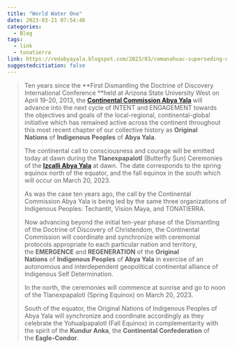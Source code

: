 ```yaml
---
title: "World Water One"
date: 2023-03-21 07:54:46
categories:
  - Blog
tags:
  - link
  - tonatierra
link: https://redabyayala.blogspot.com/2023/03/cemanahuac-superseding-doctrine-of.html
suggestedcitiation: false
---
```

> Ten years since the **First Dismantling the Doctrine of Discovery International Conference **held at Arizona State University West on April 19-20, 2013, the **[Continental Commission Abya Yala](https://www.boulderfriendsmeeting.org/wp-content/friends9x4Q/2013/06/Indigenous-Proclamation-Philadelphia-Sept-24-2015.pdf)** will advance into the next cycle of INTENT and ENGAGEMENT towards the objectives and goals of the local-regional, continental-global initiative which has remained active across the continent throughout this most recent chapter of our collective history as **Original Nations** of **Indigenous Peoples** of **Abya Yala**.
> 
> The continental call to consciousness and courage will be emitted today at dawn during the **Tlanexpapalotl** (Butterfly Sun) Ceremonies of the [**Izcalli Abya Yala**](https://redabyayala.blogspot.com/2021/01/izcalli-abya-yala-2021-tlanexpapalotl.html?fbclid=IwAR2umQnlYGgFO4ojkLjHekfso-9q_cGjqkwfMKVco3rU5RWvGk0fudMS6LE) at dawn. The date corresponds to the spring equinox north of the equator, and the fall equinox in the south which will occur on March 20, 2023.
> 
> As was the case ten years ago, the call by the Continental Commission Abya Yala is being led by the same three organizations of Indigenous Peoples: Techantit, Vision Maya, and TONATIERRA.
> 
> Now advancing beyond the initial ten-year phase of the Dismantling of the Doctrine of Discovery of Christendom, the Continental Commission will coordinate and synchronize with ceremonial protocols appropriate to each particular nation and territory, the **EMERGENCE** and **REGENERATION** of the **Original Nations** of **Indigenous Peoples** of **Abya Yala** in exercise of an autonomous and interdependent geopolitical continental alliance of Indigenous Self Determination.
> 
> In the north, the ceremonies will commence at sunrise and go to noon of the Tlanexpapalotl (Spring Equinox) on March 20, 2023.
> 
> South of the equator, the Original Nations of Indigenous Peoples of Abya Yala will synchronize and coordinate accordingly as they celebrate the Yohualpapalotl (Fall Equinox) in complementarity with the spirit of the **Kundur Anka**, the **Continental Confederation** of the **Eagle-Condor**.